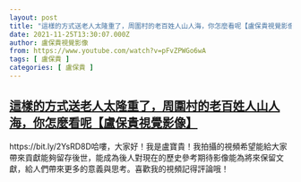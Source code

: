 ```yaml
---
layout: post
title: "這樣的方式送老人太隆重了，周圍村的老百姓人山人海，你怎麼看呢【盧保貴視覺影像】"
date: 2021-11-25T13:30:07.000Z
author: 盧保貴視覺影像
from: https://www.youtube.com/watch?v=pFvZPWGo6wA
tags: [ 盧保貴 ]
categories: [ 盧保貴 ]
---
```

<!--1637847007000-->
[這樣的方式送老人太隆重了，周圍村的老百姓人山人海，你怎麼看呢【盧保貴視覺影像】](https://www.youtube.com/watch?v=pFvZPWGo6wA)
------

<div>
https://bit.ly/2YsRD8D哈嘍，大家好！我是盧寶貴！我拍攝的視頻希望能給大家帶來貢獻能夠留存後世，能成為後人對現在的歷史參考期待影像能為將來保留文獻，給人們帶來更多的意義與思考。喜歡我的視頻記得評論哦！
</div>
